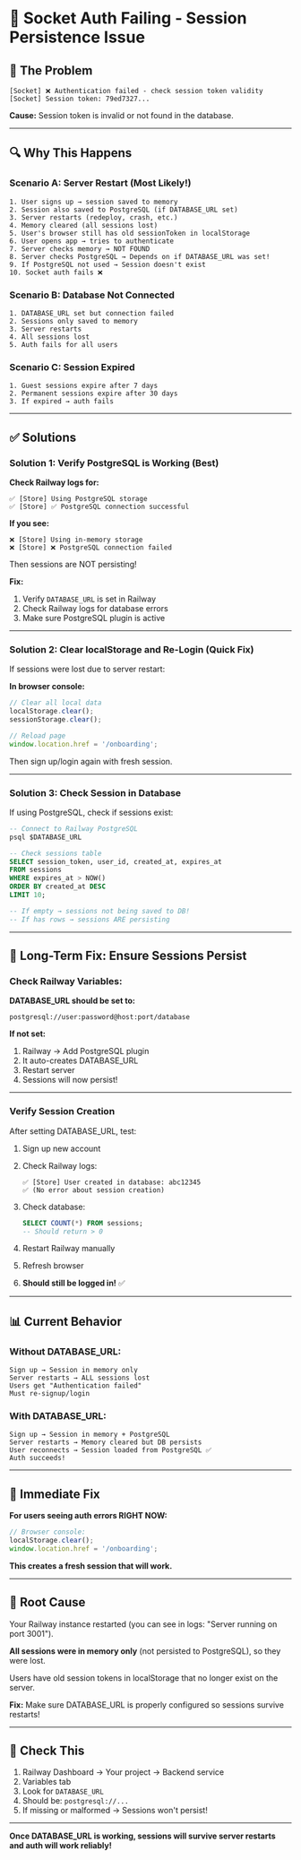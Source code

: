 # 🔴 Socket Auth Failing - Session Persistence Issue

## 🐛 **The Problem**

```
[Socket] ❌ Authentication failed - check session token validity
[Socket] Session token: 79ed7327...
```

**Cause:** Session token is invalid or not found in the database.

---

## 🔍 **Why This Happens**

### Scenario A: Server Restart (Most Likely!)
```
1. User signs up → session saved to memory
2. Session also saved to PostgreSQL (if DATABASE_URL set)
3. Server restarts (redeploy, crash, etc.)
4. Memory cleared (all sessions lost)
5. User's browser still has old sessionToken in localStorage
6. User opens app → tries to authenticate
7. Server checks memory → NOT FOUND
8. Server checks PostgreSQL → Depends on if DATABASE_URL was set!
9. If PostgreSQL not used → Session doesn't exist
10. Socket auth fails ❌
```

### Scenario B: Database Not Connected
```
1. DATABASE_URL set but connection failed
2. Sessions only saved to memory
3. Server restarts
4. All sessions lost
5. Auth fails for all users
```

### Scenario C: Session Expired
```
1. Guest sessions expire after 7 days
2. Permanent sessions expire after 30 days
3. If expired → auth fails
```

---

## ✅ **Solutions**

### Solution 1: Verify PostgreSQL is Working (Best)

**Check Railway logs for:**
```
✅ [Store] Using PostgreSQL storage
✅ [Store] ✅ PostgreSQL connection successful
```

**If you see:**
```
❌ [Store] Using in-memory storage
❌ [Store] ❌ PostgreSQL connection failed
```

Then sessions are NOT persisting!

**Fix:**
1. Verify `DATABASE_URL` is set in Railway
2. Check Railway logs for database errors
3. Make sure PostgreSQL plugin is active

---

### Solution 2: Clear localStorage and Re-Login (Quick Fix)

If sessions were lost due to server restart:

**In browser console:**
```javascript
// Clear all local data
localStorage.clear();
sessionStorage.clear();

// Reload page
window.location.href = '/onboarding';
```

Then sign up/login again with fresh session.

---

### Solution 3: Check Session in Database

If using PostgreSQL, check if sessions exist:

```sql
-- Connect to Railway PostgreSQL
psql $DATABASE_URL

-- Check sessions table
SELECT session_token, user_id, created_at, expires_at 
FROM sessions 
WHERE expires_at > NOW()
ORDER BY created_at DESC
LIMIT 10;

-- If empty → sessions not being saved to DB!
-- If has rows → sessions ARE persisting
```

---

## 🔧 **Long-Term Fix: Ensure Sessions Persist**

### Check Railway Variables:

**DATABASE_URL should be set to:**
```
postgresql://user:password@host:port/database
```

**If not set:**
1. Railway → Add PostgreSQL plugin
2. It auto-creates DATABASE_URL
3. Restart server
4. Sessions will now persist!

---

### Verify Session Creation

After setting DATABASE_URL, test:

1. Sign up new account
2. Check Railway logs:
   ```
   ✅ [Store] User created in database: abc12345
   ✅ (No error about session creation)
   ```

3. Check database:
   ```sql
   SELECT COUNT(*) FROM sessions;
   -- Should return > 0
   ```

4. Restart Railway manually
5. Refresh browser
6. **Should still be logged in!** ✅

---

## 📊 **Current Behavior**

### Without DATABASE_URL:
```
Sign up → Session in memory only
Server restarts → ALL sessions lost  
Users get "Authentication failed"
Must re-signup/login
```

### With DATABASE_URL:
```
Sign up → Session in memory + PostgreSQL
Server restarts → Memory cleared but DB persists
User reconnects → Session loaded from PostgreSQL ✅
Auth succeeds!
```

---

## 🚨 **Immediate Fix**

**For users seeing auth errors RIGHT NOW:**

```javascript
// Browser console:
localStorage.clear();
window.location.href = '/onboarding';
```

**This creates a fresh session that will work.**

---

## 🎯 **Root Cause**

Your Railway instance restarted (you can see in logs: "Server running on port 3001").

**All sessions were in memory only** (not persisted to PostgreSQL), so they were lost.

Users have old session tokens in localStorage that no longer exist on the server.

**Fix:** Make sure DATABASE_URL is properly configured so sessions survive restarts!

---

## 📝 **Check This**

1. Railway Dashboard → Your project → Backend service
2. Variables tab
3. Look for `DATABASE_URL`
4. Should be: `postgresql://...`
5. If missing or malformed → Sessions won't persist!

---

**Once DATABASE_URL is working, sessions will survive server restarts and auth will work reliably!**

